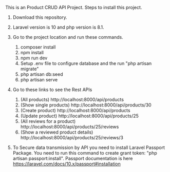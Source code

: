 This is an Product CRUD API Project.
Steps to install this project.
1. Download this repository.
2. Laravel version is 10 and php version is 8.1.
3. Go to the project location and run these commands.
    1. composer install
    2. npm install
    3. npm run dev
    4. Setup .env file to configure database and the run "php artisan migrate"
    4. php artisan db:seed
    5. php artisan serve
4. Go to these links to see the Rest APIs
    1. (All products) http://localhost:8000/api/products
    2. (Show single products) http://localhost:8000/api/products/30
    3. (Create product) http://localhost:8000/api/products
    4. (Update product) http://localhost:8000/api/products/25
    5. (All reviews for a product) http://localhost:8000/api/products/25/reviews
    6. (Show a reviewed product details) http://localhost:8000/api/products/25/reviews/3

5. To Secure data transmission by API you need to install Laravel Passport Package.
    You need to run this command to create grant token: "php artisan passport:install".
    Passport documentation is here https://laravel.com/docs/10.x/passport#installation
